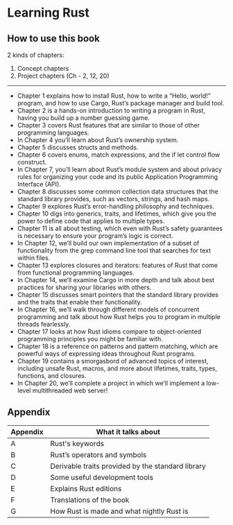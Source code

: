 # Learning Rust
## How to use this book
2 kinds of chapters:
1. Concept chapters
2. Project chapters (Ch - 2, 12, 20)
---
- Chapter 1 explains how to install Rust, how to write a “Hello, world!” program, and how to use Cargo, Rust’s package manager and build tool.
- Chapter 2 is a hands-on introduction to writing a program in Rust, having you build up a number guessing game.
- Chapter 3 covers Rust features that are similar to those of other programming languages.
- In Chapter 4 you’ll learn about Rust’s ownership system.
- Chapter 5 discusses structs and methods.
- Chapter 6 covers enums, match expressions, and the if let control flow construct.
- In Chapter 7, you’ll learn about Rust’s module system and about privacy rules for organizing your code and its public Application Programming Interface (API).
- Chapter 8 discusses some common collection data structures that the standard library provides, such as vectors, strings, and hash maps.
- Chapter 9 explores Rust’s error-handling philosophy and techniques.
- Chapter 10 digs into generics, traits, and lifetimes, which give you the power to define code that applies to multiple types.
- Chapter 11 is all about testing, which even with Rust’s safety guarantees is necessary to ensure your program’s logic is correct.
- In Chapter 12, we’ll build our own implementation of a subset of functionality from the grep command line tool that searches for text within files.
- Chapter 13 explores closures and iterators: features of Rust that come from functional programming languages.
- In Chapter 14, we’ll examine Cargo in more depth and talk about best practices for sharing your libraries with others.
- Chapter 15 discusses smart pointers that the standard library provides and the traits that enable their functionality.
- In Chapter 16, we’ll walk through different models of concurrent programming and talk about how Rust helps you to program in multiple threads fearlessly.
- Chapter 17 looks at how Rust idioms compare to object-oriented programming principles you might be familiar with.
- Chapter 18 is a reference on patterns and pattern matching, which are powerful ways of expressing ideas throughout Rust programs.
- Chapter 19 contains a smorgasbord of advanced topics of interest, including unsafe Rust, macros, and more about lifetimes, traits, types, functions, and closures.
- In Chapter 20, we’ll complete a project in which we’ll implement a low-level multithreaded web server!

## Appendix
| Appendix | What it talks about |
| - | - |
| A | Rust's keywords |
| B | Rust’s operators and symbols |
| C | Derivable traits provided by the standard library |
| D | Some useful development tools |
| E | Explains Rust editions |
| F | Translations of the book |
| G | How Rust is made and what nightly Rust is |